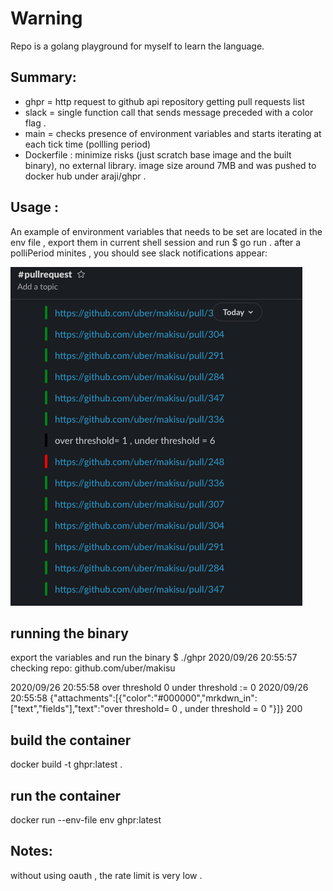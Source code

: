 # Warning
Repo is a golang playground for myself to learn the language.


## Summary:

- ghpr = http request to github api repository getting pull requests list 
- slack = single function call that sends message preceded with a color flag .
- main = checks presence of environment variables and  starts iterating at each tick time (pollling period) 
- Dockerfile : minimize risks (just scratch base image and the built binary), no external library.
image size around 7MB and was pushed to docker hub under araji/ghpr .


## Usage :

An example of environment variables that needs to be set are located in the env file  , export them in current shell session and run 
$ go run .
after a polliPeriod minites ,  you should see slack notifications appear:

![slack message](images/slack_messages.png)


## running the binary
export the variables and run the binary 
$ ./ghpr 
2020/09/26 20:55:57 checking repo: github.com/uber/makisu
 
2020/09/26 20:55:58 over threshold 0 under threshold :=  0
2020/09/26 20:55:58 {"attachments":[{"color":"#000000","mrkdwn_in":["text","fields"],"text":"over threshold= 0 , under threshold = 0 "}]}
200


##  build the container
docker build -t ghpr:latest .
## run the container
docker run --env-file env ghpr:latest

##

## Notes:
without using oauth , the rate limit is very low .
